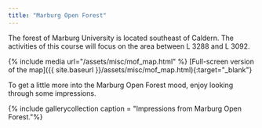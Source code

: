 ```yaml
---
title: "Marburg Open Forest"
---
```


The forest of Marburg University is located southeast of Caldern. The activities of this course will focus on the area between L 3288 and L 3092.


{% include media url="/assets/misc/mof_map.html" %}
[Full-screen version of the map]({{ site.baseurl }}/assets/misc/mof_map.html){:target="_blank"}

To get a little more into the Marburg Open Forest mood, enjoy looking through some impressions.

{% include gallerycollection caption = "Impressions from Marburg Open Forest."%}


